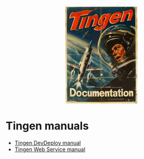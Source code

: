 <!-- u250611 -->

<div align="center">

  ![logo](.github/image/logo/tngndocs-194x254.png)

</div>

# Tingen manuals

* [Tingen DevDeploy manual](./tngndvdp/)
* [Tingen Web Service manual](./tngnsrvc/)